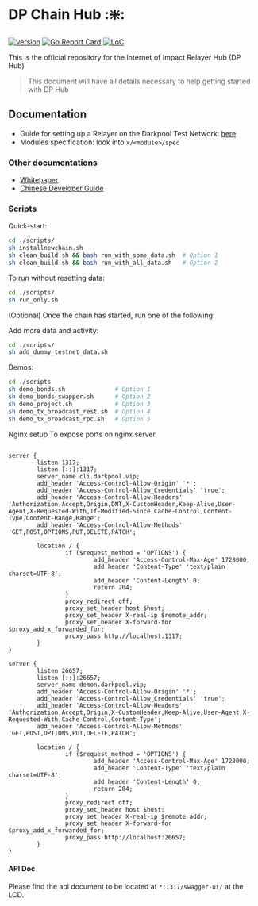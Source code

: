 # DP Chain Hub ::sparkle::

[![version](https://img.shields.io/github/tag/tokenchain/ixo-blockchain.svg)](https://github.com/tokenchain/ixo-blockchain/releases/latest)
[![Go Report Card](https://goreportcard.com/badge/github.com/tokenchain/ixo-blockchain)](https://goreportcard.com/report/github.com/tokenchain/ixo-blockchain)
[![LoC](https://tokei.rs/b1/github/tokenchain/ixo-blockchain)](https://github.com/tokenchain/ixo-blockchain)

This is the official repository for the Internet of Impact Relayer Hub (DP Hub)

> This document will have all details necessary to help getting started with DP Hub

## Documentation
- Guide for setting up a Relayer on the Darkpool Test Network: [here](https://github.com/tokenchain/docs/blob/master/developer-tools/test-networks/join-a-test-network.md)
- Modules specification: look into `x/<module>/spec`

### Other documentations
- [Whitepaper](https://github.com/tokenchain/dp-hub/blob/master/doc/whitepaper.md)
- [Chinese Developer Guide](https://github.com/tokenchain/dp-hub/blob/master/doc/commands.md)


### Scripts
Quick-start:


```bash
cd ./scripts/
sh installnewchain.sh
sh clean_build.sh && bash run_with_some_data.sh  # Option 1
sh clean_build.sh && bash run_with_all_data.sh   # Option 2
```

To run without resetting data:
```bash
cd ./scripts/
sh run_only.sh
```

(Optional) Once the chain has started, run one of the following:

Add more data and activity:
```bash
cd ./scripts/
sh add_dummy_testnet_data.sh
```

Demos:
```bash
cd ./scripts
sh demo_bonds.sh              # Option 1
sh demo_bonds_swapper.sh      # Option 2
sh demo_project.sh            # Option 3
sh demo_tx_broadcast_rest.sh  # Option 4
sh demo_tx_broadcast_rpc.sh   # Option 5
```

Nginx setup
To expose ports on nginx server
```shell script

server {
        listen 1317;
        listen [::]:1317;
        server_name cli.darkpool.vip;
        add_header 'Access-Control-Allow-Origin' '*';
        add_header 'Access-Control-Allow_Credentials' 'true';
        add_header 'Access-Control-Allow-Headers' 'Authorization,Accept,Origin,DNT,X-CustomHeader,Keep-Alive,User-Agent,X-Requested-With,If-Modified-Since,Cache-Control,Content-Type,Content-Range,Range';
        add_header 'Access-Control-Allow-Methods' 'GET,POST,OPTIONS,PUT,DELETE,PATCH';

        location / {
                if ($request_method = 'OPTIONS') {
                        add_header 'Access-Control-Max-Age' 1728000;
                        add_header 'Content-Type' 'text/plain charset=UTF-8';
                        add_header 'Content-Length' 0;
                        return 204;
                }
                proxy_redirect off;
                proxy_set_header host $host;
                proxy_set_header X-real-ip $remote_addr;
                proxy_set_header X-forward-for $proxy_add_x_forwarded_for;
                proxy_pass http://localhost:1317;
        }
}

server {
        listen 26657;
        listen [::]:26657;
        server_name demon.darkpool.vip;
        add_header 'Access-Control-Allow-Origin' '*';
        add_header 'Access-Control-Allow_Credentials' 'true';
        add_header 'Access-Control-Allow-Headers' 'Authorization,Accept,Origin,X-CustomHeader,Keep-Alive,User-Agent,X-Requested-With,Cache-Control,Content-Type';
        add_header 'Access-Control-Allow-Methods' 'GET,POST,OPTIONS,PUT,DELETE,PATCH';

        location / {
                if ($request_method = 'OPTIONS') {
                        add_header 'Access-Control-Max-Age' 1728000;
                        add_header 'Content-Type' 'text/plain charset=UTF-8';
                        add_header 'Content-Length' 0;
                        return 204;
                }
                proxy_redirect off;
                proxy_set_header host $host;
                proxy_set_header X-real-ip $remote_addr;
                proxy_set_header X-forward-for $proxy_add_x_forwarded_for;
                proxy_pass http://localhost:26657;
        }
}
```


#### API Doc
Please find the api document to be located at `*:1317/swagger-ui/` at the LCD.
